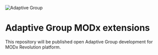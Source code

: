 ![Adaptive Group](https://github.com/noris666/modx-adaptivekz-opensource/blob/master/adaptivelogo.png "Adaptive LLP")

# Adaptive Group MODx extensions
This repository will be published open Adaptive Group development for MODx Revolution platform.
